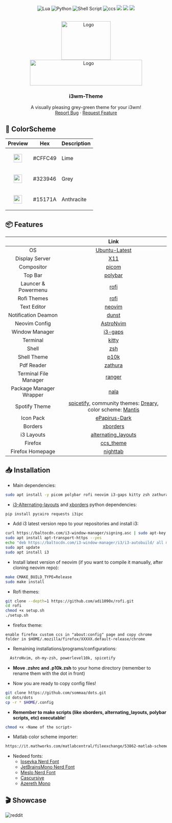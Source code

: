 <a name="readme-top"></a>
<div align="center">

![Lua](https://img.shields.io/badge/lua-%232C2D72.svg?style=for-the-badge&logo=lua&logoColor=white) ![Python](https://img.shields.io/badge/python-3670A0?style=for-the-badge&logo=python&logoColor=ffdd54) ![Shell Script](https://img.shields.io/badge/shell_script-%23121011.svg?style=for-the-badge&logo=gnu-bash&logoColor=white) ![ccs](https://img.shields.io/badge/CSS-239120?&style=for-the-badge&logo=css3&logoColor=white)
![](https://img.shields.io/github/last-commit/sommaa/dots?&style=for-the-badge&color=CFFC49&logoColor=171718&labelColor=171718)
![](https://img.shields.io/github/stars/sommaa/dots?style=for-the-badge&logo=starship&color=8bd5ca&logoColor=D9E0EE&labelColor=171718)
[![](https://img.shields.io/github/repo-size/sommaa/dots?color=%23DDB6F2&label=SIZE&logo=codesandbox&style=for-the-badge&logoColor=D9E0EE&labelColor=171718)](https://github.com/sommaa/dots)

</div >

<!-- PROJECT LOGO -->
<br />
<div align="center">
  <a href="https://github.com/sommaa/dots">
    <img src="https://user-images.githubusercontent.com/120776791/229891728-d2651330-f1e0-48be-b87c-d238ef3739ff.png" alt="Logo" width="154" height="120">
    <br />
  </a>
  <a href="https://github.com/sommaa/dots">
    <img src="https://user-images.githubusercontent.com/120776791/229870169-e35ad7cf-b7b5-4ffe-88c4-b1a7191cde70.png" alt="Logo" width="350" height="80">
  </a>

  <h3 align="center">i3wm-Theme</h3>

  <p align="center">
    A visually pleasing grey-green theme for your i3wm!
    <br />
    <a href="https://github.com/sommaa/dots/issues">Report Bug</a>
    ·
    <a href="https://github.com/sommaa/dots/issues">Request Feature</a>
  </p>
</div>

## :frog: ColorScheme
<div align="center">
<table>
  <thead>
    <tr>
      <th>Preview</th>
      <th>Hex</th>
      <th>Description</th>
    </tr>
  </thead>
  <tbody>
    <tr>
      <td><p align="center"><img src="https://user-images.githubusercontent.com/120776791/229868127-80814544-42e0-40d1-85c1-6b19e5b906de.png" width="26" height="26" align="center"></p></td>
      <td>#CFFC49</td>
      <td>Lime</td>
    </tr>
    <tr>
      <td><p align="center"><img src="https://user-images.githubusercontent.com/120776791/229868445-db9db673-d9d9-4b97-a449-ad1b3501317b.png" width="26" height="26" align="center"></p></td>
      <td>#323946</td>
      <td>Grey</td>
    </tr>
    <tr>
      <td><p align="center"><img src="https://user-images.githubusercontent.com/120776791/229868627-5101d073-7fa0-484e-b974-7f8bd9ca39ea.png" width="26" height="26" align="center"></p></td>
      <td>#15171A</td>
      <td>Anthracite</td>
    </tr>
   </tbody>
</table>
</div >
  
## :package: Features
<div align="center">

|        | Link                                 |
|:------:|:------------------------------------:|
|OS      | [Ubuntu-Latest](https://ubuntu.com/) |
|Display Server| [X11](https://www.x.org/wiki/) |
|Compositor| [picom](https://github.com/yshui/picom)|
|Top Bar| [polybar](https://github.com/polybar/polybar)|
|Launcer & Powermenu| [rofi](https://github.com/davatorium/rofi)|
|Rofi Themes| [rofi](https://github.com/adi1090x/rofi)|
|Text Editor| [neovim](https://neovim.io/)|
|Notification Deamon| [dunst](https://dunst-project.org/)|
|Neovim Config| [AstroNvim](https://github.com/AstroNvim/AstroNvim)|
|Window Manager| [i3-gaps](https://i3wm.org/) |
|Terminal| [kitty](https://github.com/kovidgoyal/kitty)|
|Shell| [zsh](https://www.zsh.org/)|
|Shell Theme| [p10k](https://github.com/romkatv/powerlevel10k)|
|Pdf Reader| [zathura](https://pwmt.org/projects/zathura/)|
|Terminal File Manager| [ranger](https://github.com/ranger/ranger)|
|Package Manager Wrapper| [nala](https://github.com/volitank/nala)|
|Spotify Theme| [spicetify](https://spicetify.app/docs/advanced-usage/themes/), community themes: [Dreary](https://github.com/spicetify/spicetify-themes), color scheme: [Mantis](/dots/spicetify/Themes/Dreary)|
|Icon Pack| [ePapirus-Dark](https://github.com/PapirusDevelopmentTeam/papirus-icon-theme)|
|Borders| [xborders](https://github.com/deter0/xborder)|
|i3 Layouts| [alternating_layouts](https://github.com/olemartinorg/i3-alternating-layout)|
|Firefox| [ccs_theme](/dots/chrome)|
|Firefox Homepage| [nighttab](https://addons.mozilla.org/it/firefox/addon/nighttab/)|

</div>

## :inbox_tray: Installation

* Main dependencies:
```bash
sudo apt install -y picom polybar rofi neovim i3-gaps kitty zsh zathura ranger nala nitrogen xsensor arandr python3 brightnessctl flameshot gzip curl git pip dunst xclip
```

* [i3-Alternating-layouts](https://github.com/olemartinorg/i3-alternating-layout) and [xborders](https://github.com/deter0/xborder) python dependencies:
```bash
pip install pycairo requests i3ipc
```

* Add i3 latest version repo to your repositories and install i3:
```bash
curl https://baltocdn.com/i3-window-manager/signing.asc | sudo apt-key add -
sudo apt install apt-transport-https --yes
echo "deb https://baltocdn.com/i3-window-manager/i3/i3-autobuild/ all main" | sudo tee /etc/apt/sources.list.d/i3-autobuild.list
sudo apt update
sudo apt install i3
```

* Install latest version of neovim (if you want to compile it manually, after cloning neovim repo):
```bash
make CMAKE_BUILD_TYPE=Release
sudo make install
```

* Rofi themes:
```bash
git clone --depth=1 https://github.com/adi1090x/rofi.git
cd rofi
chmod +x setup.sh
./setup.sh
```

* firefox theme:
```
enable firefox custom ccs in "about:config" page and copy chrome folder in $HOME/.mozilla/firefox/XXXXX.default-release/chrome 
```

* Remaining installations/programs/configurations:
```bash
  AstroNvim, oh-my-zsh, powerlevel10k, spicetify
```

* **Move .zshrc and .p10k.zsh** to your home directory (remember to rename them with the dot in front)

* Now you are ready to copy config files!
```bash
git clone https://github.com/sommaa/dots.git
cd dots/dots
cp -r * $HOME/.config
```
* **Remember to make scripts (like xborders, alternating_layouts, polybar scripts, etc) executable**!
```bash
chmod +x <Name of the script>
```
* Matlab color scheme importer:
```bash
https://it.mathworks.com/matlabcentral/fileexchange/53862-matlab-schemer
```
* Nedeed fonts:
  * [Iosevka Nerd Font](https://www.nerdfonts.com/font-downloads)
  * [JetBrainsMono Nerd Font](https://www.nerdfonts.com/font-downloads)
  * [Meslo Nerd Font](https://www.nerdfonts.com/font-downloads)
  * [Cascursive](https://github.com/sainnhe/icursive-nerd-font/tree/master/dist/Cascursive)
  * [Azereth Mono](https://fonts.google.com/specimen/Azeret+Mono)
  
## :clapper: Showcase

![reddit](https://user-images.githubusercontent.com/120776791/229539421-8e6aad53-e68e-4bc5-88d9-16ae9c0a3f44.png)




